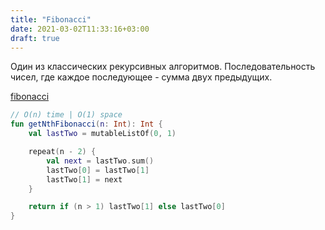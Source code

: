 ```yaml
---
title: "Fibonacci"
date: 2021-03-02T11:33:16+03:00
draft: true
---
```


Один из классических рекурсивных алгоритмов.
Последовательность чисел, где каждое последующее - сумма двух предыдущих.

[fibonacci](https://github.com/solairerove/algs4-leprosorium/blob/master/src/main/kotlin/com/github/solairerove/algs4/leprosorium/recursion/Fibonacci.kt)

```kotlin
// O(n) time | O(1) space
fun getNthFibonacci(n: Int): Int {
    val lastTwo = mutableListOf(0, 1)

    repeat(n - 2) {
        val next = lastTwo.sum()
        lastTwo[0] = lastTwo[1]
        lastTwo[1] = next
    }

    return if (n > 1) lastTwo[1] else lastTwo[0]
}
```
